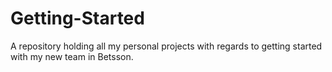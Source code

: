 # Getting-Started
A repository holding all my personal projects with regards to getting started with my new team in Betsson.
